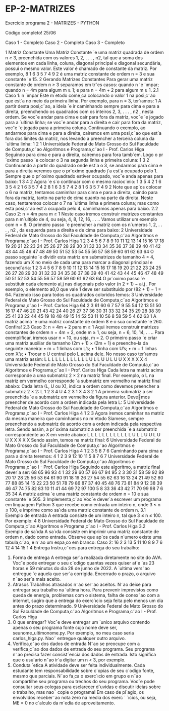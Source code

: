 # EP-2-MATRIZES
Exercício programa 2 - MATRIZES - PYTHON

Código completo!
25/06

Caso 1 - Completo
Caso 2 - Completo
Caso 3 - Completo


1 Matriz Constante
Uma Matriz Constante ´e uma matriz quadrada de ordem n ≥ 3, preenchida com os valores
1, 2, . . . , n2, tal que a soma dos elementos em cada linha, coluna, diagonal principal e diagonal
secundária, possui o mesmo valor. Este valor é chamado de constante da matriz. Por exemplo,
8 1 6
3 5 7
4 9 2
é uma matriz constante de ordem n = 3 e sua constante ´e 15.
2 Gerando Matrizes Constantes
Para gerar uma matriz constante de ordem n ≥ 3 separamos em trˆes casos: quando n ´e ´ımpar;
quando n = 4m para algum m ≥ 1; e para n = 4m + 2 para algum m ≥ 1.
2.1 Caso 1: n ´ımpar
Este m´etodo come¸ca colocando o valor 1 na posi¸c˜ao que est´a no meio da primeira linha. Por
exemplo, para n = 3, ter´ıamos:
1
A partir desta posi¸c˜ao, a ideia ´e ir caminhando sempre para cima e para a direita, preenchendo
os quadrados com os inteiros 2, 3, . . . , n2
, nesta ordem. Se vocˆe andar para cima e cair para fora
da matriz, vocˆe ´e jogado para a ´ultima linha; se vocˆe andar para a direita e cair para fora da
matriz, vocˆe ´e jogado para a primeira coluna. Continuando o exemplo, ao andarmos para cima
e para a direita, cairemos em uma posi¸c˜ao que est´a fora dos limites da matriz, nos levando a
preencher a terceira coluna da ´ultima linha:
1
2
1
Universidade Federal de Mato Grosso do Sul
Faculdade de Computa¸c˜ao
Algoritmos e Programa¸c˜ao I - Prof. Carlos Higa
Seguindo para cima e para a direita, cairemos para fora tamb´em. Logo o pr´oximo passo ´e colocar
o 3 na segunda linha e primeira coluna:
1
3
2
Continuando a partir do quadrado onde est´a o 3, se andarmos para cima e para a direita
veremos que o pr´oximo quadrado j´a est´a ocupado pelo 1. Sempre que o pr´oximo quadrado
estiver ocupado, vocˆe anda apenas para baixo:
1
3
4 2
Agora ´e s´o continuar com o mesmo racioc´ınio:
1
3 5
4 2
1 6
3 5
4 2
1 6
3 5 7
4 2
8 1 6
3 5 7
4 2
8 1 6
3 5 7
4 9 2
Note que ap´os colocar o 6 na matriz, tentamos camimhar para cima e para a direita, caindo
para fora da matriz, tanto na parte de cima quanto na parte da direita. Neste caso, tentaremos
colocar o 7 na ´ultima linha e primera coluna; mas como esta posi¸c˜ao est´a ocupada pelo 4,
caminhamos apenas para baixo.
2.2 Caso 2: n = 4m para m ≥ 1
Neste caso iremos construir matrizes constantes para n m´ultiplo de 4, ou seja, 4, 8, 12, 16, . . ..
Vamos utilizar um exemplo com n = 8. O primeiro passo ´e preencher a matriz com os n´umeros
1, 2, . . . , n2
, da esquerda para a direita e de cima para baixo:
2
Universidade Federal de Mato Grosso do Sul
Faculdade de Computa¸c˜ao
Algoritmos e Programa¸c˜ao I - Prof. Carlos Higa
1 2 3 4 5 6 7 8
9 10 11 12 13 14 15 16
17 18 19 20 21 22 23 24
25 26 27 28 29 30 31 32
33 34 35 36 37 38 39 40
41 42 43 44 45 46 47 48
49 50 51 52 53 54 55 56
57 58 59 60 61 62 63 64
O passo seguinte ´e dividir esta matriz em submatrizes de tamanho 4 × 4, fazendo um X no
meio de cada uma para marcar a diagonal principal e secund´aria:
1 2 3 4 5 6 7 8
9 10 11 12 13 14 15 16
17 18 19 20 21 22 23 24
25 26 27 28 29 30 31 32
33 34 35 36 37 38 39 40
41 42 43 44 45 46 47 48
49 50 51 52 53 54 55 56
57 58 59 60 61 62 63 64
O pr´oximo passo ´e substituir cada elemento ai,j nas diagonais pelo valor (n
2 + 1) − ai,j . Por
exemplo, o elemento a0,0 que vale 1 deve ser substituido por (82 + 1) − 1 = 64. Fazendo isso
para todos os quadrados coloridos temos:
3
Universidade Federal de Mato Grosso do Sul
Faculdade de Computa¸c˜ao
Algoritmos e Programa¸c˜ao I - Prof. Carlos Higa
64 2 3 61 60 6 7 57
9 55 54 12 13 51 50 16
17 47 46 20 21 43 42 24
40 26 27 37 36 30 31 33
32 34 35 29 28 38 39 25
41 23 22 44 45 19 18 48
49 15 14 52 53 11 10 56
8 58 59 5 4 62 63 1
A matriz acima ´e uma matriz constante de ordem 8 e o sua constante ´e 260. Confira!
2.3 Caso 3: n = 4m + 2 para m ≥ 1
Aqui iremos construir matrizes constantes de ordem n = 4m + 2, onde m ≥ 1, ou seja, n =
6, 10, 14, . . .. Para exemplificar, iremos usar n = 10, ou seja, m = 2.
O primeiro passo ´e criar uma matriz auxiliar de tamanho (2m + 1) × (2m + 1) e preenche-la
da seguinte maneira:
• m + 1 linhas com L’s;
• 1 linha com U’s;
• m − 1 linhas com X’s;
• Trocar o U central pelo L acima dele.
No nosso caso ter´ıamos uma matriz assim:
L L L L L
L L L L L
L L U L L
U U L U U
X X X X X
4
Universidade Federal de Mato Grosso do Sul
Faculdade de Computa¸c˜ao
Algoritmos e Programa¸c˜ao I - Prof. Carlos Higa
Cada letra na matriz acima corresponde a uma submatriz 2 × 2 na matriz final. Por exemplo,
o L na matriz em vermelho corresponde `a submatriz em vermelho na matriz final abaixo:
Cada letra (L, U ou X), indica a ordem como devemos preencher a submatriz 2 × 2:
L
1
2 3
4
U
4
2 3
1
X
4
3 2
1
A primeira submatriz a ser preenchida ´e a submatriz em vermelho da figura anterior. Devemos preencher de acordo com a ordem indicada pela letra L:
5
Universidade Federal de Mato Grosso do Sul
Faculdade de Computa¸c˜ao
Algoritmos e Programa¸c˜ao I - Prof. Carlos Higa
4 1
2 3
Agora iremos caminhar na matriz da mesma maneira que caminhamos no m´etodo Siamese,
sempre preenchendo a submatriz de acordo com a ordem indicada pela respectiva letra. Sendo
assim, a pr´oxima submatriz a ser preenchida ´e a submatriz correspondente ao X em verde abaixo:
L L L L L
L L L L L
L L U L L
U U L U U
X X X X X
Sendo assim, temos na matriz final:
6
Universidade Federal de Mato Grosso do Sul
Faculdade de Computa¸c˜ao
Algoritmos e Programa¸c˜ao I - Prof. Carlos Higa
4 1
2 3
5 8
7 6
Caminhando para cima e para a direita teremos:
4 1
2 3
9 12
10 11
5 8
7 6
7
Universidade Federal de Mato Grosso do Sul
Faculdade de Computa¸c˜ao
Algoritmos e Programa¸c˜ao I - Prof. Carlos Higa
Seguindo este algoritmo, a matriz final dever´a ser:
68 65 96 93 4 1 32 29 60 57
66 67 94 95 2 3 30 31 58 59
92 89 20 17 28 25 56 53 64 61
90 91 18 19 26 27 54 55 62 63
16 13 24 21 49 52 80 77 88 85
14 15 22 23 50 51 78 79 86 87
37 40 45 48 76 73 81 84 9 12
38 39 46 47 74 75 82 83 10 11
41 44 69 72 97 100 5 8 33 36
43 42 71 70 99 98 7 6 35 34
A matriz acima ´e uma matriz constante de ordem n = 10 e sua constante ´e 505.
3 Implementa¸c˜ao
Vocˆe dever´a escrever um programa em linguagem Python 3 que recebe como entrada um inteiro
n, onde 3 ≤ n ≤ 100, e imprime como sa´ıda uma matriz constante de ordem n.
3.1 Exemplo de entrada
A entrada consiste de um inteiro n, tal que 3 ≤ n ≤ 100. Por exemplo:
4
8
Universidade Federal de Mato Grosso do Sul
Faculdade de Computa¸c˜ao
Algoritmos e Programa¸c˜ao I - Prof. Carlos Higa
3.2 Exemplo de sa´ıda
A sa´ıda consiste em imprimir uma matriz constante de ordem n, dado como entrada. Observe
que ap´os cada n´umero existe uma tabula¸c˜ao, e n˜ao um espa¸co em branco:
Caso 2:
16 2 3 13
5 11 10 8
9 7 6 12
4 14 15 1
4 Entrega
Instru¸c˜oes para entrega do seu trabalho:
1. Forma de entrega
A entrega ser´a realizada diretamente no site do AVA. Vocˆe pode entregar o seu c´odigo
quantas vezes quiser at´e `as 23 horas e 59 minutos do dia 28 de junho de 2022. A
´ultima vers˜ao entregue ´e aquela que ser´a corrigida. Encerrado o prazo, o arquivo n˜ao ser´a
mais aceito.
2. Atrasos
Trabalhos atrasados n˜ao ser˜ao aceitos. N˜ao deixe para entregar seu trabalho na ´ultima
hora. Para prevenir imprevistos como queda de energia, problemas com o sistema, falha
de conex˜ao com a internet, sugiro que a entrega do exerc´ıcio seja feita pelo menos um dia
antes do prazo determinado.
9
Universidade Federal de Mato Grosso do Sul
Faculdade de Computa¸c˜ao
Algoritmos e Programa¸c˜ao I - Prof. Carlos Higa
3. O que entregar?
Vocˆe deve entregar um ´unico arquivo contendo apenas o seu programa fonte cujo nome
deve ser, seunome_ultimonome.py. Por exemplo, no meu caso seria carlos_higa.py.
Nao˜ entregue qualquer outro arquivo.
4. Verifica¸c˜ao dos dados de entrada
N˜ao se preocupe com a verifica¸c˜ao dos dados de entrada do seu programa. Seu programa
n˜ao precisa fazer consistˆencia dos dados de entrada. Isto significa que o usu´ario n˜ao ir´a
digitar um n < 3, por exemplo.
5. Conduta ´etica
A atividade deve ser feita individualmente. Cada estudante tem responsabilidade sobre
c´opias de seu c´odigo fonte, mesmo que parciais. N˜ao fa¸ca o exerc´ıcio em grupo e n˜ao
compartilhe seu programa ou trechos do seu programa. Vocˆe pode consultar seus colegas
para esclarecer d´uvidas e discutir ideias sobre o trabalho, mas nao˜ copie o programa!
Em caso de pl´agio, os envolvidos receber˜ao nota zero na media dos exerc ´ ´ıcios, ou seja,
ME = 0 no c´alculo da m´edia de aproveitamento.
